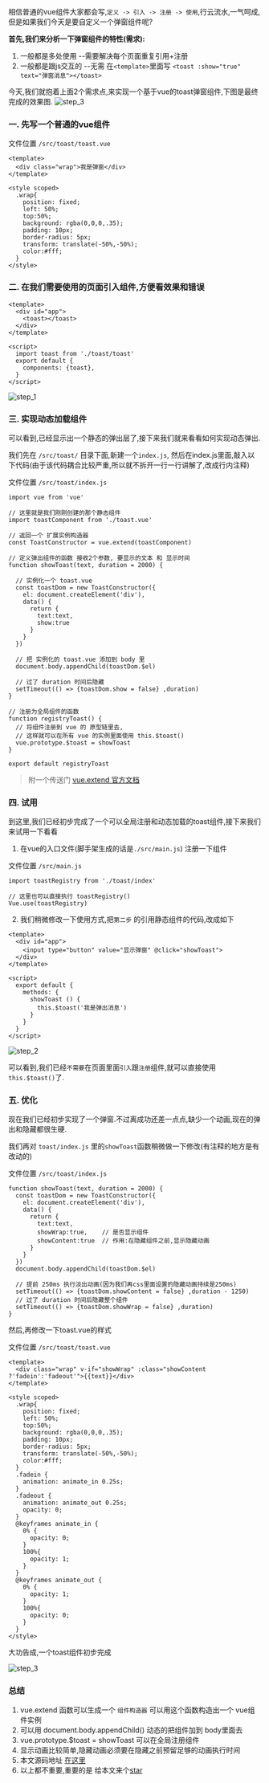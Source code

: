 相信普通的vue组件大家都会写,`定义 -> 引入 -> 注册 -> 使用`,行云流水,一气呵成,但是如果我们今天是要自定义一个弹窗组件呢?

**首先,我们来分析一下弹窗组件的特性(需求):**
1. 一般都是多处使用   --需要解决每个页面重复引用+注册
2. 一般都是跟js交互的  --无需 在`<template>`里面写 `<toast :show="true" text="弹窗消息"></toast>`

今天,我们就抱着上面2个需求点,来实现一个基于vue的toast弹窗组件,下图是最终完成的效果图.
![step_3](https://github.com/noahlam/practice-truth/blob/master/src/toast/img/step_3.gif)

### 一. 先写一个普通的vue组件

文件位置 `/src/toast/toast.vue`
```
<template>
  <div class="wrap">我是弹窗</div>
</template>

<style scoped>
  .wrap{
    position: fixed;
    left: 50%;
    top:50%;
    background: rgba(0,0,0,.35);
    padding: 10px;
    border-radius: 5px;
    transform: translate(-50%,-50%);
    color:#fff;
  }
</style>
```
### 二. 在我们需要使用的页面引入组件,方便看效果和错误
```
<template>
  <div id="app">
    <toast></toast>
  </div>
</template>

<script>
  import toast from './toast/toast'
  export default {
    components: {toast},
  }
</script>
```
 ![step_1](https://github.com/noahlam/practice-truth/blob/master/src/toast/img/step_1.png)

### 三. 实现动态加载组件

可以看到,已经显示出一个静态的弹出层了,接下来我们就来看看如何实现动态弹出.  

我们先在 `/src/toast/` 目录下面,新建一个`index.js`, 然后在index.js里面,敲入以下代码(由于该代码耦合比较严重,所以就不拆开一行一行讲解了,改成行内注释)

文件位置 `/src/toast/index.js`

```
import vue from 'vue'

// 这里就是我们刚刚创建的那个静态组件
import toastComponent from './toast.vue'

// 返回一个 扩展实例构造器
const ToastConstructor = vue.extend(toastComponent)

// 定义弹出组件的函数 接收2个参数, 要显示的文本 和 显示时间
function showToast(text, duration = 2000) {

  // 实例化一个 toast.vue
  const toastDom = new ToastConstructor({
    el: document.createElement('div'),
    data() {
      return {
        text:text,
        show:true
      }
    }
  })

  // 把 实例化的 toast.vue 添加到 body 里
  document.body.appendChild(toastDom.$el)

  // 过了 duration 时间后隐藏
  setTimeout(() => {toastDom.show = false} ,duration)
}

// 注册为全局组件的函数
function registryToast() {
  // 将组件注册到 vue 的 原型链里去,
  // 这样就可以在所有 vue 的实例里面使用 this.$toast()
  vue.prototype.$toast = showToast
}

export default registryToast
```

> 附一个传送门 [vue.extend 官方文档](https://cn.vuejs.org/v2/api/#Vue-extend)



### 四. 试用

到这里,我们已经初步完成了一个可以全局注册和动态加载的toast组件,接下来我们来试用一下看看

1. 在vue的入口文件(脚手架生成的话是`./src/main.js`) 注册一下组件

文件位置 `/src/main.js`
```
import toastRegistry from './toast/index'

// 这里也可以直接执行 toastRegistry()
Vue.use(toastRegistry)
```

2. 我们稍微修改一下使用方式,把`第二步` 的引用静态组件的代码,改成如下

```
<template>
  <div id="app">
    <input type="button" value="显示弹窗" @click="showToast">
  </div>
</template>

<script>
  export default {
    methods: {
      showToast () {
        this.$toast('我是弹出消息')
      }
    }
  }
</script>
```

  ![step_2](https://github.com/noahlam/practice-truth/blob/master/src/toast/img/step_2.gif)

可以看到,我们已经`不需要`在页面里面`引入`跟`注册`组件,就可以直接使用`this.$toast()`了.

### 五. 优化

现在我们已经初步实现了一个弹窗.不过离成功还差一点点,缺少一个动画,现在的弹出和隐藏都很生硬.

我们再对 `toast/index.js` 里的`showToast`函数稍微做一下修改(有注释的地方是有改动的)

文件位置 `/src/toast/index.js`
```
function showToast(text, duration = 2000) {
  const toastDom = new ToastConstructor({
    el: document.createElement('div'),
    data() {
      return {
        text:text,
        showWrap:true,    // 是否显示组件
        showContent:true  // 作用:在隐藏组件之前,显示隐藏动画
      }
    }
  })
  document.body.appendChild(toastDom.$el)

  // 提前 250ms 执行淡出动画(因为我们再css里面设置的隐藏动画持续是250ms)
  setTimeout(() => {toastDom.showContent = false} ,duration - 1250)
  // 过了 duration 时间后隐藏整个组件
  setTimeout(() => {toastDom.showWrap = false} ,duration)
}

```

然后,再修改一下toast.vue的样式

文件位置 `/src/toast/toast.vue`

```
<template>
  <div class="wrap" v-if="showWrap" :class="showContent ?'fadein':'fadeout'">{{text}}</div>
</template>

<style scoped>
  .wrap{
    position: fixed;
    left: 50%;
    top:50%;
    background: rgba(0,0,0,.35);
    padding: 10px;
    border-radius: 5px;
    transform: translate(-50%,-50%);
    color:#fff;
  }
  .fadein {
    animation: animate_in 0.25s;
  }
  .fadeout {
    animation: animate_out 0.25s;
    opacity: 0;
  }
  @keyframes animate_in {
    0% {
      opacity: 0;
    }
    100%{
      opacity: 1;
    }
  }
  @keyframes animate_out {
    0% {
      opacity: 1;
    }
    100%{
      opacity: 0;
    }
  }
</style>
```

大功告成,一个toast组件初步完成

![step_3](https://github.com/noahlam/practice-truth/blob/master/src/toast/img/step_3.gif)

### 总结
1. vue.extend 函数可以生成一个 `组件构造器` 可以用这个函数构造出一个 vue组件实例
2. 可以用 document.body.appendChild() 动态的把组件加到 body里面去
3. vue.prototype.$toast = showToast  可以在全局注册组件
4. 显示动画比较简单,隐藏动画必须要在隐藏之前预留足够的动画执行时间
5. 本文源码地址 [在这里](https://github.com/noahlam/practice-truth/tree/master/src/toast)
5. 以上都不重要,重要的是 给本文来个[star](https://github.com/noahlam/articles)